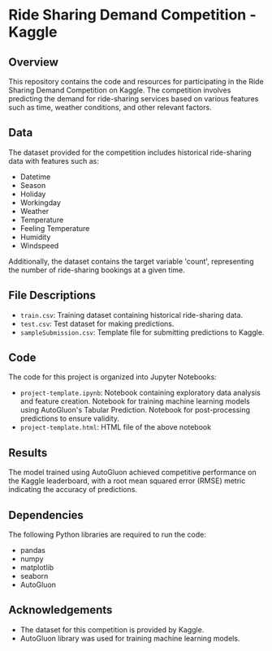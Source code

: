 # Ride Sharing Demand Competition - Kaggle

## Overview
This repository contains the code and resources for participating in the Ride Sharing Demand Competition on Kaggle. The competition involves predicting the demand for ride-sharing services based on various features such as time, weather conditions, and other relevant factors.

## Data
The dataset provided for the competition includes historical ride-sharing data with features such as:
- Datetime
- Season
- Holiday
- Workingday
- Weather
- Temperature
- Feeling Temperature
- Humidity
- Windspeed

Additionally, the dataset contains the target variable 'count', representing the number of ride-sharing bookings at a given time.

## File Descriptions
- `train.csv`: Training dataset containing historical ride-sharing data.
- `test.csv`: Test dataset for making predictions.
- `sampleSubmission.csv`: Template file for submitting predictions to Kaggle.

## Code
The code for this project is organized into Jupyter Notebooks:
- `project-template.ipynb`: Notebook containing exploratory data analysis and feature creation.
                            Notebook for training machine learning models using AutoGluon's Tabular Prediction.
                            Notebook for post-processing predictions to ensure validity.
- `project-template.html`: HTML file of the above notebook 

## Results
The model trained using AutoGluon achieved competitive performance on the Kaggle leaderboard, with a root mean squared error (RMSE) metric indicating the accuracy of predictions.

## Dependencies
The following Python libraries are required to run the code:
- pandas
- numpy
- matplotlib
- seaborn
- AutoGluon

## Acknowledgements
- The dataset for this competition is provided by Kaggle.
- AutoGluon library was used for training machine learning models.
